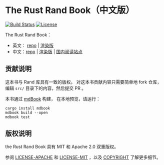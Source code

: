 # The Rust Rand Book（中文版）

[![Build Status](https://travis-ci.org/rust-random/book.svg?branch=master)](https://travis-ci.org/rust-random/rand)
[![License](https://img.shields.io/crates/l/rand.svg)](https://github.com/rust-random/rand#license)

The Rust Rand Book：
- 英文：
[repo](https://github.com/rust-random/book/) |
[渲染版](https://rust-random.github.io/book/) 
- 中文：[repo](https://github.com/zjp-CN/Rust-Rand-Book-zh) |
[渲染版](https://zjp-cn.github.io/Rust-Rand-Book-zh) |
[国内阅读站点](http://129.28.186.100/Rust-Rand-Book-zh)

## 贡献说明

这本书与 Rand 库具有一致的版权。
对这本书贡献内容只需要简单地 fork 仓库，编辑 `src/` 目录下的内容，然后提交 PR 。

本书通过 [mdBook](https://rust-lang.github.io/mdBook/index.html) 构建，
在本地预览，请运行：

```
cargo install mdbook
mdbook build --open
mdbook test
```

## 版权说明

the Rust Rand Book 具有 MIT 和 Apache 2.0 双重版权。

参阅 [LICENSE-APACHE](LICENSE-APACHE) 和 [LICENSE-MIT](LICENSE-MIT) ，以及
[COPYRIGHT](COPYRIGHT) 了解更多细节。
